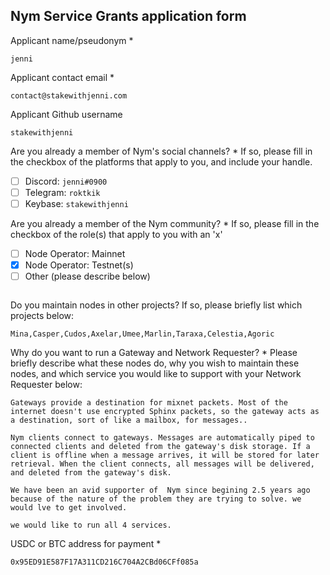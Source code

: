 Nym Service Grants application form 
------------------------------------

Applicant name/pseudonym *
```
jenni
```

Applicant contact email *
```
contact@stakewithjenni.com
```

Applicant Github username
```
stakewithjenni
```

Are you already a member of Nym's social channels? * 
If so, please fill in the checkbox of the platforms that apply to you, and include your handle. 
- [ ] Discord: `jenni#0900`
- [ ] Telegram: `roktkik`
- [ ] Keybase: `stakewithjenni`

Are you already a member of the Nym community? * 
If so, please fill in the checkbox of the role(s) that apply to you with an 'x' 
- [ ] Node Operator: Mainnet 
- [x] Node Operator: Testnet(s)
- [ ] Other (please describe below)
```
```

Do you maintain nodes in other projects? 
If so, please briefly list which projects below: 
```
Mina,Casper,Cudos,Axelar,Umee,Marlin,Taraxa,Celestia,Agoric
```

Why do you want to run a Gateway and Network Requester? * 
Please briefly describe what these nodes do, why you wish to maintain these nodes, and which service you would like to support with your Network Requester below: 
```
Gateways provide a destination for mixnet packets. Most of the internet doesn't use encrypted Sphinx packets, so the gateway acts as a destination, sort of like a mailbox, for messages..

Nym clients connect to gateways. Messages are automatically piped to connected clients and deleted from the gateway's disk storage. If a client is offline when a message arrives, it will be stored for later retrieval. When the client connects, all messages will be delivered, and deleted from the gateway's disk.

We have been an avid supporter of  Nym since begining 2.5 years ago because of the nature of the problem they are trying to solve. we would lve to get involved.

we would like to run all 4 services. 
```

USDC or BTC address for payment * 
```
0x95ED91E587F17A311CD216C704A2CBd06CFf085a
```
